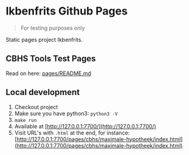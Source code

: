 # Ikbenfrits Github Pages

> For testing purposes only

Static pages project Ikbenfrits.

## CBHS Tools Test Pages

Read on here: [pages/README.md](pages/README.md)

## Local development

1. Checkout project
2. Make sure you have python3: `python3 -V`
3. `make run`
4. Available at [http://127.0.0.1:7700/](http://127.0.0.1:7700/)
5. Visit URL's with `.html` at the end, for instance: [http://127.0.0.1:7700/pages/cbhs/maximale-hypotheek/index.html](http://127.0.0.1:7700/pages/cbhs/maximale-hypotheek/index.html)
